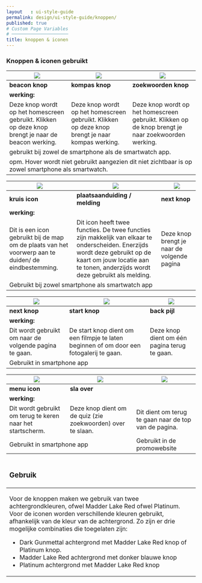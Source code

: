 ```yaml
---
layout   : ui-style-guide
permalink: design/ui-style-guide/knoppen/
published: true
# Custom Page Variables
# ─────────────────────
title: knoppen & iconen
---
```

<div class="container">
    <div class="row">
        <div class="col-10">
           <h3> Knoppen & iconen gebruikt </h3>
        </div>
    </div>
    <div class="row">
        <table class="table table-bordered">
            <thead> 
                <tr> 
                    <th scope="col"> <img src="../../../images/icon_beacon.png" class="img-fluid"> </th>
                    <th scope="col"> <img src="../../../images/icon_kompas.png" class="img-fluid "> </th>
                    <th scope="col">  <img src="../../../images/icon_zoekwoorden.png" class="img-fluid"> </th>
                </tr>
            </thead>
            <tbody>
                <tr>
                    <td scope="row"> <strong> beacon knop</strong> </td>
                    <td> <strong> kompas knop </strong> </td>
                    <td> <strong> zoekwoorden knop </strong> </td>
                <tr>
                    <td scope="row" colspan="3"><strong> werking:</strong> </td>
                </tr>
                <tr>
                    <td scope="row"> Deze knop wordt op het homescreen gebruikt. Klikken op deze knop brengt je naar de beacon werking. </td> 
                    <td>  Deze knop wordt op het homescreen gebruikt. Klikken op deze knop brengt je naar kompas werking. </td>
                    <td> Deze knop wordt op het homescreen gebruikt. Klikken op de knop brengt je naar zoekwoorden werking. </td>
                </tr>
                <tr>
                    <td scope="row" colspan="3"> gebruikt bij zowel de smartphone als de smartwatch app. </td>
                </tr> 
                <tr>
                    <td scope="row" colspan="3" class="font-weight-light"> opm. Hover wordt niet gebruikt aangezien dit niet zichtbaar is op zowel smartphone als smartwatch.  </td>
                </tr>
            </tbody>
        </table>
    </div>
    <div class="row">
        <table class="table table-bordered">
            <thead> 
                <tr> 
                    <th scope="col"> <img src="../../../images/icon_kruis.png" class="img-fluid"> </th>
                    <th scope="col"> <img src="../../../images/icon_bol.png" class="img-fluid icon_bol"> </th>
                    <th scope="col"> <img src="../../../images/icon_start.png" class="img-fluid"> </th>
                </tr>
            </thead>
            <tbody>
                <tr>
                    <td scope="row"> <strong>kruis icon</strong> </td>
                    <td> <strong> plaatsaanduiding / melding </strong> </td>
                    <td> <strong> next knop</strong> </td>
                <tr>
                    <td scope="row" colspan="3"><strong> werking:</strong> </td>
                </tr>
                <tr>
                    <td scope="row"> Dit is een icon gebruikt bij de map om de plaats van het voorwerp aan te duiden/ de eindbestemming.  </td> 
                    <td> Dit icon heeft twee functies. De twee functies zijn makkelijk van elkaar te onderscheiden. Enerzijds wordt deze gebruikt op de kaart om jouw locatie aan te tonen, anderzijds wordt deze gebruikt als melding. </td>
                    <td> Deze knop brengt je naar de volgende pagina </td>
                </tr>
                <tr>
                    <td colspan="3"> Gebruikt bij zowel smartphone als smartwatch app </td>
                </tr>
            </tbody>
        </table>
    </div>
    <div class="row">
        <table class="table table-bordered">
            <thead> 
                <tr> 
                    <th scope="col"> <img src="../../../images/knop_next.png" class="img-fluid"> </th>
                    <th scope="col"> <img src="../../../images/icon_start.png" class="img-fluid "> </th>
                    <th scope="col"> <img src="../../../images/icon_pijl.png" class="img-fluid"> </th>
                </tr>
            </thead>
            <tbody>
                <tr>
                    <td scope="row"> <strong>next knop</strong> </td>
                    <td> <strong> start knop</strong> </td>
                    <td> <strong> back pijl</strong> </td>
                <tr>
                    <td scope="row" colspan="3"><strong> werking:</strong> </td>
                </tr>
                <tr>
                    <td scope="row"> Dit wordt gebruikt om naar de volgende pagina te gaan. </td>
                    <td> De start knop dient om een filmpje te laten beginnen of om door een fotogalerij te gaan. </td>
                    <td> Deze knop dient om één pagina terug te gaan. </td>
                </tr>
                <tr>
                    <td colspan="3"> Gebruikt in smartphone app</td>
                </tr>
            </tbody>
        </table>
    </div>
     <div class="row">
        <table class="table table-bordered">
            <thead> 
                <tr> 
                    <th scope="col"> <img src="../../../images/icon_menu.png" class="img-fluid icon_menu"> </th>
                    <th scope="col"> <img src="../../../images/slaover_knop.png" class="img-fluid "> </th>
                    <th scope="col"> <img src="../../../images/nav_knop.png" class="img-fluid "> </th>
                </tr>
            </thead>
            <tbody>
                <tr>
                    <td scope="row"> <strong>menu icon</strong> </td>
                    <td> <strong> sla over</strong> </td>
                <tr>
                    <td scope="row" colspan="3"><strong> werking:</strong> </td>
                </tr>
                <tr>
                    <td scope="row"> Dit wordt gebruikt om terug te keren naar het startscherm.  </td> 
                    <td>Deze knop dient om de quiz (zie zoekwoorden) over te slaan. </td>
                    <td scope="row"> Dit dient om terug te gaan naar de top van de pagina.
                </tr>
                <tr>
                    <td colspan="2"> Gebruikt in smartphone app</td>
                    <td> Gebruikt in de promowebsite </td>
                </tr>
            </tbody>
        </table>
    </div>
    <div class="row">
        <table class="table">
            <thead>
                <tr>
                    <td> <h3> Gebruik </h3> </td>
            <tbody>
                <tr>
                    <td>
        <p> Voor de knoppen maken we gebruik van twee achtergrondkleuren, ofwel Madder Lake Red ofwel Platinum. Voor de iconen worden verschillende kleuren gebruikt, afhankelijk van de kleur van de achtergrond. Zo zijn er drie mogelijke combinaties die toegelaten zijn:
        <ul>
            <li> Dark Gunmettal achtergrond met Madder Lake Red knop of Platinum knop. </li>
            <li> Madder Lake Red achtergrond met donker blauwe knop </li>
            <li> Platinum achtergrond met Madder Lake Red knop </li>
        </ul>
    </div>
</div>
